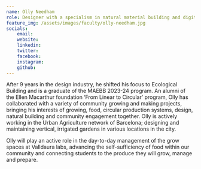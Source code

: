 ```yaml
---
name: Olly Needham
role: Designer with a specialism in natural material building and digital fabrication
feature_img: /assets/images/faculty/olly-needham.jpg
socials:
    email: 
    website: 
    linkedin: 
    twitter: 
    facebook:
    instagram: 
    github:
---
```

After 9 years in the design industry, he shifted his focus to Ecological Building and is a graduate of the MAEBB 2023-24 program. An alumni of the Ellen Macarthur foundation ‘From Linear to Circular’ program, Olly has collaborated with a variety of community growing and making projects, bringing his interests of growing, food, circular production systems, design, natural building and community engagement together. Olly is actively working in the Urban Agriculture network of Barcelona; designing and maintaining vertical, irrigated gardens in various locations in the city.

Olly will play an active role in the day-to-day management of the grow spaces at Valldaura labs, advancing the self-sufficiency of food within our community and connecting students to the produce they will grow, manage and prepare.